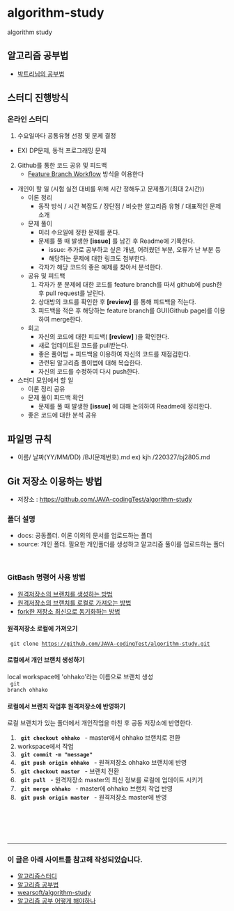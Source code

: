 # algorithm-study
algorithm study 
## 알고리즘 공부법
* [박트리님의 공부법](https://baactree.tistory.com/52)

## 스터디 진행방식
### 온라인 스터디 
1. 수요일마다 공통유형 선정 및 문제 결정
  * EX) DP문제, 동적 프로그래밍 문제 
  
2. Github를 통한 코드 공유 및 피드백
    * [Feature Branch Workflow](https://gmlwjd9405.github.io/2017/10/27/how-to-collaborate-on-GitHub-1.html) 방식을 이용한다
  
* 개인이 할 일 (시험 실전 대비를 위해 시간 정해두고 문제풀기(최대 2시간))
    * 이론 정리
        * 동작 방식 / 시간 복잡도 / 장단점 / 비슷한 알고리즘 유형 / 대표적인 문제 소개 
    * 문제 풀이
        * 미리 수요일에 정한 문제를 푼다.
        * 문제를 풀 때 발생한 **[issue]** 를 남긴 후 Readme에 기록한다.
            * issue: 추가로 공부하고 싶은 개념, 어려웠던 부분, 오류가 난 부분 등
            * 해당하는 문제에 대한 링크도 첨부한다.
        * 각자가 해당 코드의 좋은 예제를 찾아서 분석한다.
    * 공유 및 피드백
        1. 각자가 푼 문제에 대한 코드를 feature branch를 따서 github에 push한 후 pull request를 날린다.
        2. 상대방의 코드를 확인한 후 **[review]** 를 통해 피드백을 적는다.
        3. 피드백을 적은 후 해당하는 feature branch를 GUI(Github page)를 이용하여 merge한다.
    * 회고
        * 자신의 코드에 대한 피드백( **[review]** )을 확인한다.
        * 새로 업데이트된 코드를 pull받는다.
        * 좋은 풀이법 + 피드백을 이용하여 자신의 코드를 재점검한다.
        * 관련된 알고리즘 풀이법에 대해 복습한다. 
        * 자신의 코드를 수정하여 다시 push한다.
* 스터디 모임에서 할 일
    * 이론 정리 공유
    * 문제 풀이 피드백 확인
        * 문제를 풀 때 발생한 **[issue]** 에 대해 논의하여 Readme에 정리한다.
    * 좋은 코드에 대한 분석 공유

## 파일명 규칙 
- 이름/ 날짜(YY/MM/DD) /BJ(문제번호).md
 ex) kjh /220327/bj2805.md

## Git 저장소 이용하는 방법

- 저장소 : https://github.com/JAVA-codingTest/algorithm-study

### 폴더 설명

- docs: 공동폴더. 이론 이외의 문서를 업로드하는 폴더
- source: 개인 폴더. 필요한 개인폴더를 생성하고 알고리즘 풀이를 업로드하는 폴더

<br>

### GitBash 명령어 사용 방법

- [원격저장소의 브랜치를 생성하는 방법](https://github.com/TheCopiens/algorithm-study/blob/master/docs/github/howToCreate_branch.md#%EC%9B%90%EA%B2%A9%EC%A0%80%EC%9E%A5%EC%86%8C%EC%9D%98-%EB%B8%8C%EB%9E%9C%EC%B9%98%EB%A5%BC-%EC%83%9D%EC%84%B1%ED%95%98%EB%8A%94-%EB%B0%A9%EB%B2%95)
- [원격저장소의 브랜치를 로컬로 가져오는 방법](https://github.com/TheCopiens/algorithm-study/blob/master/docs/github/bring_remote_branch.md)
- [fork한 저장소 최신으로 동기화하는 방법](https://github.com/TheCopiens/algorithm-study/blob/master/docs/github/update_forkedRepo_from_originRepo.md#fork-%ED%95%9C-repository-%EC%B5%9C%EC%8B%A0%EC%9C%BC%EB%A1%9C-%EB%8F%99%EA%B8%B0%ED%99%94-%ED%95%98%EB%8A%94-%EB%B0%A9%EB%B2%95)

#### 원격저장소 로컬에 가져오기

<code> git clone https://github.com/JAVA-codingTest/algorithm-study.git </code>

#### 로컬에서 개인 브랜치 생성하기

local workspace에 'ohhako'라는 이름으로 브랜치 생성<br>
<code> git branch ohhako </code>

#### 로컬에서 브랜치 작업후 원격저장소에 반영하기

로컬 브랜치가 있는 폴더에서 개인작업을 마친 후 공동 저장소에 반영한다.

1. <code> **git checkout ohhako** </code> - master에서 ohhako 브랜치로 전환
2. workspace에서 작업
3. <code> **git commit -m "message"**</code>
4. <code> **git push origin ohhako** </code> - 원격저장소 ohhako 브랜치에 반영
5. <code> **git checkout master** </code> - 브랜치 전환
6. <code> **git pull** </code> - 원격저장소 master의 최신 정보를 로컬에 업데이트 시키기
7. <code> **git merge ohhako** </code> - master에 ohhako 브랜치 작업 반영
8. <code> **git push origin master** </code> - 원격저장소 master에 반영

## <br><br>
---

### 이 글은 아래 사이트를 참고해 작성되었습니다.

- [알고리즘스터디](https://github.com/TheCopiens/algorithm-study)
- [알고리즘 공부법](https://gmlwjd9405.github.io/2018/05/14/how-to-study-algorithms.html) <br>
- [wearsoft/algorithm-study](https://github.com/WeareSoft/algorithm-study)
- [알고리즘 공부 어떻게 해야하나](https://baactree.tistory.com/52)
